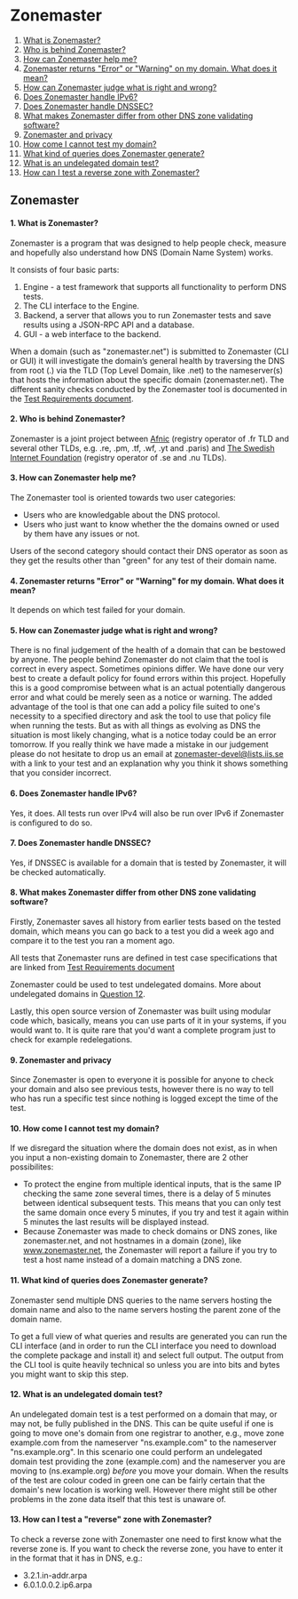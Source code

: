 Zonemaster
==========

1. [What is Zonemaster?](#q1)
2. [Who is behind Zonemaster?](#q2)
3. [How can Zonemaster help me?](#q3)
4. [Zonemaster returns "Error" or "Warning" on my domain. What does it mean?](#q4)
5. [How can Zonemaster judge what is right and wrong?](#q5)
6. [Does Zonemaster handle IPv6?](#q6)
7. [Does Zonemaster handle DNSSEC?](#q7)
8. [What makes Zonemaster differ from other DNS zone validating software?](#q8)
9. [Zonemaster and privacy](#q9)
10. [How come I cannot test my domain?](#q10)
11. [What kind of queries does Zonemaster generate?](#q11)
12. [What is an undelegated domain test?](#q12)
13. [How can I test a reverse zone with Zonemaster?](#q13)

Zonemaster
----------

<a name="q1"></a>
#### 1. What is Zonemaster?
Zonemaster is a program that was designed to help people check, measure and
hopefully also understand how DNS (Domain Name System) works.

It consists of four basic parts:

  1. Engine - a test framework that supports all functionality to perform DNS tests.
  2. The CLI interface to the Engine.
  3. Backend, a server that allows you to run Zonemaster tests and save results using
     a JSON-RPC API and a database.
  4. GUI - a web interface to the backend.

When a domain (such as "zonemaster.net") is submitted to Zonemaster (CLI or
GUI) it will investigate the domain’s general health by traversing the DNS from root
(.) via the TLD (Top Level Domain, like .net) to the nameserver(s) that hosts
the information about the specific domain (zonemaster.net). The different sanity checks
conducted by the Zonemaster tool is documented in the [Test Requirements
document](https://github.com/zonemaster/zonemaster/blob/master/docs/requirements/TestRequirements.md).

<a name="q2"></a>
#### 2. Who is behind Zonemaster?
Zonemaster is a joint project between [Afnic](https://www.afnic.fr/en/)
(registry operator of .fr TLD and several other
TLDs, e.g. .re, .pm, .tf, .wf, .yt and .paris) and
[The Swedish Internet Foundation](https://internetstiftelsen.se/en/)
(registry
operator of .se and .nu TLDs).

<a name="q3"></a>
#### 3. How can Zonemaster help me?
The Zonemaster tool is oriented towards two user categories:

  - Users who are knowledgable about the DNS protocol.
  - Users who just want to know whether the the domains owned or used by them
    have any issues or not.

Users of the second category should contact their DNS operator
as soon as they get the results other than "green" for any
test of their domain name.

<a name="q4"></a>
#### 4. Zonemaster returns "Error" or "Warning" for my domain. What does it mean?
It depends on which test failed for your domain.

<a name="q5"></a>
#### 5. How can Zonemaster judge what is right and wrong?
There is no final judgement of the health of a domain that can be bestowed by
anyone. The people behind Zonemaster do not claim that the tool is correct in
every aspect. Sometimes opinions differ. We have done our very best to create a
default policy for found errors within
this project. Hopefully this is a good compromise between what is an actual
potentially dangerous error and what could be merely seen as a notice or warning.
The added advantage of the tool is that one can add a policy file suited to
one's necessity to a specified directory and ask the tool to use that policy
file when running the tests.
But as with all things as evolving as DNS the situation is most likely
changing, what is a notice today could be an error tomorrow. If you really think
we have made a mistake in our judgement please do not hesitate to drop us an email
at zonemaster-devel@lists.iis.se with a link to your test and an explanation why you think it
shows something that you consider incorrect.

<a name="q6"></a>
#### 6. Does Zonemaster handle IPv6?
Yes, it does. All tests run over IPv4 will also be run over IPv6 if Zonemaster
is configured to do so.

<a name="q7"></a>
#### 7. Does Zonemaster handle DNSSEC?
Yes, if DNSSEC is available for a domain that is tested by Zonemaster, it will be
checked automatically.

<a name="q8"></a>
#### 8. What makes Zonemaster differ from other DNS zone validating software?
Firstly, Zonemaster saves all history from earlier tests based on the tested
domain, which means you can go back to a test you did a week ago and compare it
to the test you ran a moment ago.

All tests that Zonemaster runs are defined in test case specifications that
are linked from [Test Requirements
document](https://github.com/zonemaster/zonemaster/blob/master/docs/requirements/TestRequirements.md)

Zonemaster could be used to test undelegated domains. More about undelegated
domains in [Question 12](#q12).

Lastly, this open source version of Zonemaster was built using modular code
which, basically, means you can use parts of it in your systems, if you would want
to. It is quite rare that you'd want a complete program just to check for example
redelegations.

<a name="q9"></a>
#### 9. Zonemaster and privacy
Since Zonemaster is open to everyone it is possible for anyone to check your
domain and also see previous tests, however there is no way to tell
who has run a specific test since nothing is logged except the time of the test.

<a name="q10"></a>
#### 10. How come I cannot test my domain?
If we disregard the situation where the domain does not exist, as in when you input a
non-existing domain to Zonemaster, there are 2 other possibilites:
  - To protect the engine from multiple identical inputs, that is the same IP
    checking the same zone several times, there is a delay of 5 minutes between
    identical subsequent tests. This means that you can only test the
    same domain once every 5 minutes, if you try and test it again within 5 minutes
    the last results will be displayed instead.
  - Because Zonemaster was made to check domains or DNS zones, like zonemaster.net, and
    not hostnames in a domain (zone), like www.zonemaster.net, the Zonemaster will
    report a failure if you try to test a host name instead of a domain matching a
    DNS zone.

<a name="q11"></a>
#### 11. What kind of queries does Zonemaster generate?
Zonemaster send multiple DNS queries to the name servers hosting the domain name and
also to the name servers hosting the parent zone of the domain name.

To get a full
view of what queries and results are generated you can run the
CLI interface (and in order to run the CLI interface you need to download the
complete package and install it) and select full output.
The output from the CLI tool is quite heavily technical
so unless you are into bits and bytes you might want to skip this step.

<a name="q12"></a>
#### 12. What is an undelegated domain test?
An undelegated domain test is a test performed on a domain that may, or may not,
be fully published in the DNS. This can be quite useful if one is going to move
one's domain from one registrar to another,
e.g., move zone example.com from the nameserver
"ns.example.com" to the nameserver "ns.example.org". In this scenario one could perform
an undelegated domain test providing the zone (example.com) and the nameserver you are moving to
(ns.example.org) *before* you move your domain.
When the results of the test are colour coded in green one can be fairly certain
that the domain's new location is working well. However there
might still be other problems in the zone data itself that this test is unaware of.

<a name="q13"></a>
#### 13. How can I test a "reverse" zone with Zonemaster?
To check a reverse zone with Zonemaster one need to first know what the
reverse zone is. If you want to check the reverse zone, you have to enter
it in the format that it has in DNS, e.g.:

  - 3.2.1.in-addr.arpa
  - 6.0.1.0.0.2.ip6.arpa


